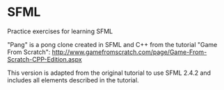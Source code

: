 # SFML
Practice exercises for learning SFML

"Pang" is a pong clone created in SFML and C++ from the tutorial "Game From Scratch":
http://www.gamefromscratch.com/page/Game-From-Scratch-CPP-Edition.aspx

This version is adapted from the original tutorial to use SFML 2.4.2 and includes all elements described in the tutorial.
